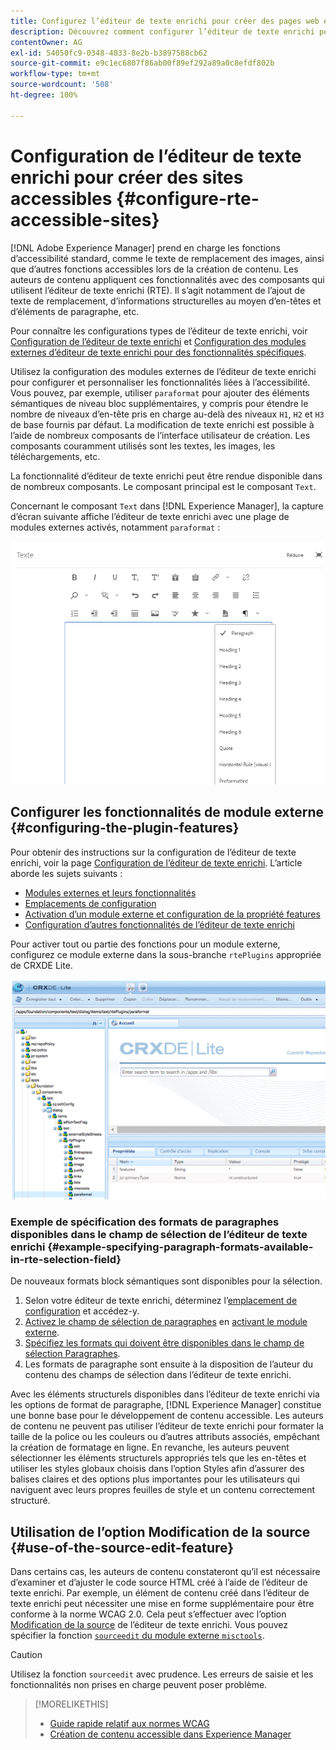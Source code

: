 ```yaml
---
title: Configurez l’éditeur de texte enrichi pour créer des pages web et des sites accessibles.
description: Découvrez comment configurer l’éditeur de texte enrichi pour créer des sites accessibles dans [!DNL Adobe Experience Manager].
contentOwner: AG
exl-id: 54050fc9-0348-4033-8e2b-b3897588cb62
source-git-commit: e9c1ec6807f86ab00f89ef292a89a0c8efdf802b
workflow-type: tm+mt
source-wordcount: '508'
ht-degree: 100%

---
```


# Configuration de l’éditeur de texte enrichi pour créer des sites accessibles {#configure-rte-accessible-sites}

[!DNL Adobe Experience Manager] prend en charge les fonctions d’accessibilité standard, comme le texte de remplacement des images, ainsi que d’autres fonctions accessibles lors de la création de contenu. Les auteurs de contenu appliquent ces fonctionnalités avec des composants qui utilisent l’éditeur de texte enrichi (RTE). Il s’agit notamment de l’ajout de texte de remplacement, d’informations structurelles au moyen d’en-têtes et d’éléments de paragraphe, etc.

Pour connaître les configurations types de l’éditeur de texte enrichi, voir [Configuration de l’éditeur de texte enrichi](rich-text-editor.md) et [Configuration des modules externes d’éditeur de texte enrichi pour des fonctionnalités spécifiques](configure-rich-text-editor-plug-ins.md).

Utilisez la configuration des modules externes de l’éditeur de texte enrichi pour configurer et personnaliser les fonctionnalités liées à l’accessibilité. Vous pouvez, par exemple, utiliser `paraformat` pour ajouter des éléments sémantiques de niveau bloc supplémentaires, y compris pour étendre le nombre de niveaux d’en-tête pris en charge au-delà des niveaux `H1`, `H2` et `H3` de base fournis par défaut. La modification de texte enrichi est possible à l’aide de nombreux composants de l’interface utilisateur de création. Les composants couramment utilisés sont les textes, les images, les téléchargements, etc.

La fonctionnalité d’éditeur de texte enrichi peut être rendue disponible dans de nombreux composants. Le composant principal est le composant `Text`.

Concernant le composant `Text` dans [!DNL Experience Manager], la capture d’écran suivante affiche l’éditeur de texte enrichi avec une plage de modules externes activés, notamment `paraformat` :

![Composant Texte de l’éditeur de texte enrichi en mode plein écran](assets/rte-toolbar-full-screen-mode.png)

## Configurer les fonctionnalités de module externe {#configuring-the-plugin-features}

Pour obtenir des instructions sur la configuration de l’éditeur de texte enrichi, voir la page [Configuration de l’éditeur de texte enrichi](rich-text-editor.md). L’article aborde les sujets suivants :

* [Modules externes et leurs fonctionnalités](rich-text-editor.md#aboutplugins)
* [Emplacements de configuration](rich-text-editor.md#understand-the-configuration-paths-and-locations)
* [Activation d’un module externe et configuration de la propriété features](rich-text-editor.md#enable-rte-functionalities-by-activating-plug-ins)
* [Configuration d’autres fonctionnalités de l’éditeur de texte enrichi](rich-text-editor.md#enable-rte-functionalities-by-activating-plug-ins)

Pour activer tout ou partie des fonctions pour un module externe, configurez ce module externe dans la sous-branche `rtePlugins` appropriée de CRXDE Lite.

![CRXDE Lite présentant un exemple de rtePlugin](assets/example-rteplugin-crxde-lite.png)

### Exemple de spécification des formats de paragraphes disponibles dans le champ de sélection de l’éditeur de texte enrichi {#example-specifying-paragraph-formats-available-in-rte-selection-field}

De nouveaux formats block sémantiques sont disponibles pour la sélection.

1. Selon votre éditeur de texte enrichi, déterminez l’[emplacement de configuration](rich-text-editor.md#understand-the-configuration-paths-and-locations) et accédez-y.
1. [Activez le champ de sélection de paragraphes](rich-text-editor.md) en [activant le module externe](rich-text-editor.md#enable-rte-functionalities-by-activating-plug-ins).
1. [Spécifiez les formats qui doivent être disponibles dans le champ de sélection Paragraphes](rich-text-editor.md).
1. Les formats de paragraphe sont ensuite à la disposition de l’auteur du contenu des champs de sélection dans l’éditeur de texte enrichi.

Avec les éléments structurels disponibles dans l’éditeur de texte enrichi via les options de format de paragraphe, [!DNL Experience Manager] constitue une bonne base pour le développement de contenu accessible. Les auteurs de contenu ne peuvent pas utiliser l’éditeur de texte enrichi pour formater la taille de la police ou les couleurs ou d’autres attributs associés, empêchant la création de formatage en ligne. En revanche, les auteurs peuvent sélectionner les éléments structurels appropriés tels que les en-têtes et utiliser les styles globaux choisis dans l’option Styles afin d’assurer des balises claires et des options plus importantes pour les utilisateurs qui naviguent avec leurs propres feuilles de style et un contenu correctement structuré.

## Utilisation de l’option Modification de la source {#use-of-the-source-edit-feature}

Dans certains cas, les auteurs de contenu constateront qu’il est nécessaire d’examiner et d’ajuster le code source HTML créé à l’aide de l’éditeur de texte enrichi. Par exemple, un élément de contenu créé dans l’éditeur de texte enrichi peut nécessiter une mise en forme supplémentaire pour être conforme à la norme WCAG 2.0. Cela peut s’effectuer avec l’option [Modification de la source](rich-text-editor.md#aboutplugins) de l’éditeur de texte enrichi. Vous pouvez spécifier la fonction [`sourceedit` du module externe `misctools`](rich-text-editor.md#aboutplugins).

>[!CAUTION]
>
>Utilisez la fonction `sourceedit` avec prudence. Les erreurs de saisie et les fonctionnalités non prises en charge peuvent poser problème.

<!--
TBD ENGREVIEW: Is this only applicable to Classic UI? 

## Adding Support for further HTML Elements and Attributes {#adding-support-for-additional-html-elements-and-attributes}

To further extend the accessibility features of [!DNL Experience Manager], it is possible to extend the existing components based on the RTE (such as the `Text` and `Table` components) with extra elements and attributes.

The following procedure illustrates how to extend the `Table` component with a `Caption` element that provides information about a data table to assistive technology users:

### Example: Add a caption to a table properties dialog {#example-adding-the-caption-to-the-table-properties-dialog}

In the constructor of the `TablePropertiesDialog`, add an extra text input field that is used for editing the caption. Set the `itemId` to `caption` (the DOM attribute’s name) to automatically handle its content.

In a `Table`, set the attribute to the DOM element or or remove it from the DOM element. The dialog in the `config` object passed the value. Set or remove the DOM attributes using the corresponding `CQ.form.rte.Common` methods (`com` is a shortcut for `CQ.form.rte.Common`). Using `CQ.form.rte.Common` methods avoids common pitfalls with browser implementations.

>[!NOTE]
>
>This procedure is only suitable for the classic UI.

### Step-by-step instructions {#step-by-step-instructions}

1. Start CRXDE Lite. For example: [http://localhost:4502/crx/de/](http://localhost:4502/crx/de/)

1. Copy `/libs/cq/ui/widgets/source/widgets/form/rte/commands/Table.js` to `/apps/cq/ui/widgets/source/widgets/form/rte/commands/Table.js`. Create intermediate folders if those do not exist.

1. Copy `/libs/cq/ui/widgets/source/widgets/form/rte/plugins/TablePropertiesDialog.js` to `/apps/cq/ui/widgets/source/widgets/form/rte/plugins/TablePropertiesDialog.js`.

1. Open `/apps/cq/ui/widgets/source/widgets/form/rte/plugins/TablePropertiesDialog.js` file to edit.

1. In the `constructor` method, before the mention of `var dialogRef = this;`, add the following code:

   ```javascript
   editItems.push({
       "itemId": "caption",
       "name": "caption",
       "xtype": "textfield",
       "fieldLabel": CQ.I18n.getMessage("Caption"),
       "value": (this.table && this.table.caption ? this.table.caption.textContent : "")
   });
   ```

1. Open `/apps/cq/ui/widgets/source/widgets/form/rte/commands/Table.js` file.

1. Add the following code at the end of the `transferConfigToTable` method:

   ```javascript
   /**
    * Adds Caption Element
   */
   var captionElement;
   if (dom.firstChild && dom.firstChild.tagName.toLowerCase() == "caption")
   {
      captionElement = dom.firstChild;
   }
   if (config.caption)
   {
       var captionTextNode = document.createTextNode(config.caption)
       if (captionElement)
       {
          dom.replaceNode(captionElement.firstChild,captionTextNode);
       } else
       {
           captionElement = document.createElement("caption");
           captionElement.appendChild(captionTextNode);
           if (dom.childNodes.length>0)
           {
              dom.insertBefore(captionElement, dom.firstChild);
           } else
           {
              dom.appendChild(captionElement);
           }
       }
   } else if (captionElement)
   {
     dom.removeChild(captionElement);
   }
   ```

1. To save your changes, click **[!UICONTROL Save All]**.

## Best practices and limitations {#best-practices-limitations-tips}

* A plain text field is not the only type of input allowed for the value of the caption element. You can use any ExtJS widget, that provides the caption’s value through its `getValue()` method.
* To add editing capabilities for more elements and attributes, ensure that:

  * The `itemId` property for each corresponding field is set to the name of the appropriate DOM attribute (`TablePropertiesDialog`).
  * The attribute is set and/or removed on the DOM element explicitly (`Table`).
-->

>[!MORELIKETHIS]
>
>* [Guide rapide relatif aux normes WCAG](/help/compliance/accessibility/quick-guide-wcag.md)
>* [Création de contenu accessible dans Experience Manager](/help/sites-cloud/authoring/fundamentals/accessible-content.md)

